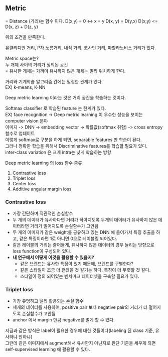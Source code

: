 ## Metric 
= Distance (거리)는 함수 이다.
D(x,y) = 0 <-> x = y
D(x, y) = D(y,x)
D(x,y) <= D(x, z) + D(z, y)

위의 조건을 만족한다. 

유클리디안 거리, P차 노름거리, 내적 거리, 코사인 거리, 마할라노비스 거리가 있다.

Metric space는?  
두 개체 사이의 거리가 정의된 공간  
= 유사한 개체는 가까이 유사하지 않은 개체는 멀리 위치하게 한다. 

거리와 기계학습 알고리즘 간에는 밀접한 관계가 있다.  
EX) k-means, K-NN  

Deep metric learning 이라는 것은 거리 공간을 학습하는 것이다.  

Softmax classifier 로 학습된 feature 는 한계가 있다.  
EX) face recognition -> Deep metric learning 이 우수한 성능을 보이는 computer vision 분야  
이미지 -> DNN -> embedding vector -> 확률값(softmax 취함) -> cross entropy 함수로 업데이트  
이렇게 softmax로 구분을 하게 되면, separable features 만 학습이 된다.  
그러나 정확한 학습을 위해서 Discriminative features를 학습할 필요가 있다.  
inter-class variation 은 크게 intra는 낮게 학습하는 방향  

Deep metric learning 의 loss 함수 종류  
1. Contrastive loss
1. Triplet loss
2. Center loss
3. Additive angular margin loss  

### Contrastive loss

- 가장 간단하며 직관적인 손실함수
- 두 개의 데이터가 유사하다면 거리가 작아지도록 두개의 데이터가 유사하지 않은 데이터라면 거리가 멀어지도록 손실함수가 고안됨
- 두 개의 이미지가 같은 weight를 공유하고 있는 DNN 에 들어가서 특징 추출을 하고, 같은 특징이라면 1로 아니면 0으로 레이블링 되어있다. 
- 같은 레이블의 거리는 줄어들게, 유사하지 않은 데이터의 경우 늘리는 방향으로 loss function이 구성되어 있다.
- **내 연구에서 어떻게 이것을 활용할 수 있을지?**
	- 같은 브랜드는 유사한 특징이 있기 때문에, 브랜드를 구별한다?
	- 같은 스타일이 조금 더 괜찮을 것 같기는 하다. 특징이 더 뚜렷할 것 같다. 
	- 스타일이 정의 되어있는 벤치마크 데이터셋을 구축할 필요가 있다.

### Triplet loss

- 가장 유명하고 널리 활용되는 손실 함수
- 세개의 데이터를 사용하여, positive pair 보다 negative pair의 거리가 더 멀어지도록 손실함수가 고안됨
- anchor 에서 margin 만큼 negative를 멀게 할 수 있다.

지금과 같은 방식은 label이 필요한 경우에 대한 것들이다(labeling 된 class 기준, 유사하냐 안하냐)  
그런데 같은 이미지에서 augment해서 유사한지 아닌지로 판단 기준을 세우게 되면 self-supervised learning 에 활용할 수 있다. 
